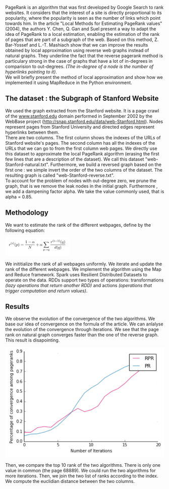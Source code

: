 
PageRank is an algorithm that was first developed by Google Search to rank websites. It considers that the interest of a site is directly proportional to its popularity, where the popularity is seen as the number of links which point towards him. In the article "Local Methods for Estimating PageRank values" (2004), the authors Y. Chen, Q. Gan and Suel present a way to adapt the idea of PageRank to a local estimation, enabling the estimation of the rank of pages that are part of a subgraph of the web. Based on this method, Z. Bar-Yossef and L.-T. Mashiach show that we can improve the results obtained by local approximation using reverse web graphs instead of natural graphs. They underline the fact that the reverse pagerank method is particulary strong in the case of graphs that have a lot of in-degrees in comparision to out-degrees. *(The in-degree of a node is the number of hyperlinks pointing to it)*.   
We will briefly present the method of local approximation and show how we implemented it using MapReduce in the Python environment. 

## The dataset : the Subgraph of Stanford Website  
We used the graph extracted from the Stanford website. It is a page crawl of the www.stanford.edu domain performed in September 2002 by the WebBase project (http://snap.stanford.edu/data/web-Stanford.html). Nodes represent pages from Stanford University and directed edges represent hyperlinks between them.   
There are two columns. The first column shows the indexes of the URLs of Stanford website's pages. The second column has all the indexes of the URLs that we can go to from the first column web pages. We directly use this dataset to  approximate the local PageRank algorithm (erasing the first few lines that are a description of the dataset). We call this dataset "web-Stanford-natural.txt". Furthermore, we build a reversed graph based on the first one : we simple invert the order of the two columns of the dataset. The resulting graph is called "web-Stanford-reverse.txt".   
To account for the problem of nodes with out-degree zero, we prune the graph, that is we remove the leak nodes in the initial graph. Furthermore , we add a dampening factor alpha. We take the value commonly used, that is alpha = 0.85. 

## Methodology 

We want to estimate the rank of the different webpages, define by the following equation: 

![alt tag](https://github.com/eroblin/Reverse-PageRank/blob/master/equation.png )

We inititialize the rank of all webpages uniformly. We iterate and update the rank of the different webpages. 
We implement the algorithm using the Map and Reduce framework. Spark uses Resilient Distributed Datasets to operate on the data. RDDs support two types of operations: transformations *(lazy operations that return another RDD)* and actions *(operations that trigger computation and return values)*. 

## Results

We observe the evolution of the convergence of the two algorithms. We base our idea of convergence on the formula of the article. We can anlalyse the evolution of the convergence through iterations. We see that the page rank on natural graph converges faster than the one of the reverse graph. This result is disapointing. 

![alt tag](https://github.com/eroblin/Reverse-PageRank/blob/master/convergence.png)


Then, we compare the top 10 rank of the two algorithms. There is only one value in common (the page  68889). We could run the two algorithms for more iterations. 
Then, we join the two list of ranks according to the index. We compute the euclidian distance between the two columns. 
